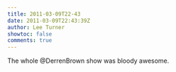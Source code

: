 ```yaml
---
title: 2011-03-09T22-43
date: 2011-03-09T22:43:39Z
author: Lee Turner
showtoc: false
comments: true
---
```


The whole @DerrenBrown show was bloody awesome.

